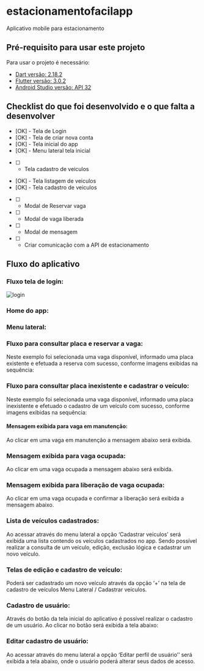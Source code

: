 # estacionamentofacilapp

Aplicativo mobile para estacionamento

## Pré-requisito para usar este projeto

Para usar o projeto é necessário:
* [Dart versão: 2.18.2](https://dart.dev/get-dart)
* [Flutter versão: 3.0.2](https://docs.flutter.dev/get-started/install/linux)
* [Android Studio versão: API 32](https://developer.android.com/studio)

## Checklist do que foi desenvolvido e o que falta a desenvolver

* [OK] - Tela de Login
* [OK] - Tela de criar nova conta
* [OK] - Tela inicial do app
* [OK] - Menu lateral tela inicial
* [  ] - Tela  cadastro de veiculos
* [OK] - Tela listagem de veiculos
* [OK] - Tela  cadastro de veiculos
* [  ] - Modal de Reservar vaga
* [  ] - Modal de vaga liberada
* [  ] - Modal de mensagem 
* [  ] - Criar comunicação com a API de estacionamento

## Fluxo do aplicativo


### Fluxo tela de login:
![login](https://user-images.githubusercontent.com/44556635/205749158-591f98b4-2a07-4d79-8e55-e15ff4ab601c.png)



### Home do app:


### Menu lateral:

### Fluxo para consultar placa e reservar a vaga:

Neste exemplo foi selecionada uma vaga disponível, informado uma placa existente e efetuada a reserva com sucesso, conforme imagens exibidas na sequência:


### Fluxo para consultar placa inexistente e cadastrar o veículo:

Neste exemplo foi selecionada uma vaga disponível, informado uma placa inexistente e efetuado o cadastro de um veículo com sucesso, conforme imagens exibidas na sequência:



#### Mensagem exibida para vaga em manutenção: 

Ao clicar em uma vaga em manutenção a mensagem abaixo será exibida.


### Mensagem exibida para vaga ocupada:

Ao clicar em uma vaga ocupada a mensagem abaixo será exibida.


### Mensagem exibida para liberação de vaga ocupada: 

Ao clicar em uma vaga ocupada e confirmar a liberação será exibida a mensagem abaixo.


### Lista de veículos cadastrados:

Ao acessar através do menu lateral a opção ‘Cadastrar veículos’ será exibida uma lista contendo os veículos cadastrados no app. Sendo possível realizar a consulta de um veículo, edição, exclusão lógica e cadastrar um novo veículo.


### Telas de edição e cadastro de veículo:

Poderá ser cadastrado um novo veículo através da opção ‘+’ na tela de cadastro de veículos Menu Lateral / Cadastrar veículos.


### Cadastro de usuário:

Através do botão <Criar Conta> da tela inicial do aplicativo é possível realizar o cadastro de um usuário. Ao clicar no botão será exibida a tela abaixo:



### Editar cadastro de usuário:

Ao acessar através do menu lateral a opção ‘Editar perfil de usuário’’ será exibida a tela abaixo, onde o usuário poderá alterar seus dados de acesso.

